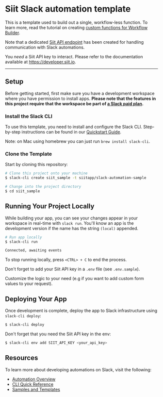 # Siit Slack automation template

This is a template used to build out a single, workflow-less function. To learn
more, read the tutorial on creating
[custom functions for Workflow Builder](https://api.slack.com/tutorials/tracks/wfb-function).

Note that a dedicated [Siit API endpoint](https://developer.siit.io/api-reference/request/creates-a-request-directly-using-slack-informations) has been created for handling communication with Slack automations.

You *need* a Siit API key to interact. Please refer to the documentation available at https://developer.siit.io.

---

## Setup

Before getting started, first make sure you have a development workspace where
you have permission to install apps. **Please note that the features in this
project require that the workspace be part of
[a Slack paid plan](https://slack.com/pricing).**

### Install the Slack CLI

To use this template, you need to install and configure the Slack CLI.
Step-by-step instructions can be found in our
[Quickstart Guide](https://api.slack.com/automation/quickstart).

Note: on Mac using homebrew you can just run `brew install slack-cli`.

### Clone the Template

Start by cloning this repository:

```zsh
# Clone this project onto your machine
$ slack-cli create siit_sample -t siitapp/slack-automation-sample

# Change into the project directory
$ cd siit_sample
```

## Running Your Project Locally

While building your app, you can see your changes appear in your workspace in
real-time with `slack run`. You'll know an app is the development version if the
name has the string `(local)` appended.

```zsh
# Run app locally
$ slack-cli run

Connected, awaiting events
```

To stop running locally, press `<CTRL> + C` to end the process.

Don't forget to add your Siit API key in a `.env` file (see `.env.sample`).

Customize the logic to your need (e.g if you want to add custom form values to your request).

## Deploying Your App

Once development is complete, deploy the app to Slack infrastructure using
`slack-cli deploy`:

```zsh
$ slack-cli deploy
```

Don't forget that you need the Siit API key in the env:
```zsh
$ slack-cli env add SIIT_API_KEY <your_api_key>
```

## Resources

To learn more about developing automations on Slack, visit the following:

- [Automation Overview](https://api.slack.com/automation)
- [CLI Quick Reference](https://api.slack.com/automation/cli/quick-reference)
- [Samples and Templates](https://api.slack.com/automation/samples)
